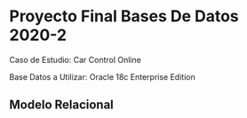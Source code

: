 # Proyecto Final Bases De Datos 2020-2

Caso de Estudio: Car Control Online

Base Datos a Utilizar: Oracle 18c Enterprise Edition

## Modelo Relacional

